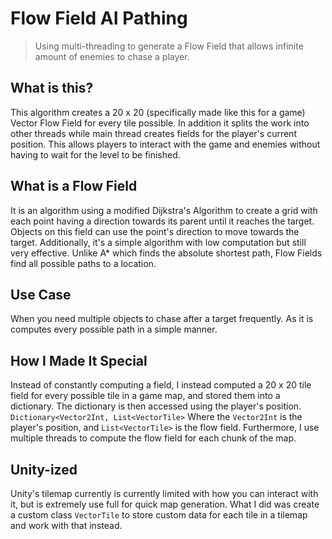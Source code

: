 # Flow Field AI Pathing
>Using multi-threading to generate a Flow Field that allows infinite amount of enemies to chase a player.

## What is this?
This algorithm creates a 20 x 20 (specifically made like this for a game) Vector Flow Field for every tile possible. 
In addition it splits the work into other threads while main thread creates fields for the player's current position. 
This allows players to interact with the game and enemies without having to wait for the level to be finished.

## What is a Flow Field
It is an algorithm using a modified Dijkstra's Algorithm to create a grid with each point having a direction towards its 
parent until it reaches the target. Objects on this field can use the point's direction to move towards the target.
Additionally, it's a simple algorithm with low computation but still very effective. 
Unlike A* which finds the absolute shortest path, Flow Fields find all possible paths to a location.

## Use Case
When you need multiple objects to chase after a target frequently. As it is computes every possible path in a simple manner.

## How I Made It Special
Instead of constantly computing a field, I instead computed a 20 x 20 tile field for every possible tile in a game map,
and stored them into a dictionary. The dictionary is then accessed using the player's position. 
`Dictionary<Vector2Int, List<VectorTile>` Where the `Vector2Int` is the player's position, and `List<VectorTile>` is the flow field.
Furthermore, I use multiple threads to compute the flow field for each chunk of the map.

## Unity-ized
Unity's tilemap currently is currently limited with how you can interact with it, but is extremely use full for quick map generation.
What I did was create a custom class `VectorTile` to store custom data for each tile in a tilemap and work with that instead.

